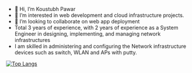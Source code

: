 - 👋 Hi, I’m Koustubh Pawar
- 👀 I’m interested in web development and cloud infrastructure projects.
- 💞️ I’m looking to collaborate on web app deployment
-  Total 3 years of experience, with 2 years of experience as a System Engineer in designing, implementing, and
managing network infrastructures
- I am skilled in administering and configuring the Network infrastructure devices such as switch, WLAN and APs with putty.

[![Top Langs](https://github-readme-stats.vercel.app/api/top-langs/?username=koust997)](https://github.com/anuraghazra/github-readme-stats)


<!---
koust997/koust997 is a ✨ special ✨ repository because its `README.md` (this file) appears on your GitHub profile.
You can click the Preview link to take a look at your changes.
--->
